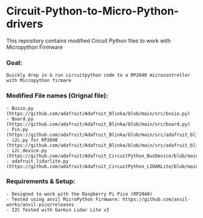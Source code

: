 # Circuit-Python-to-Micro-Python-drivers
This repository contains modified Circuit Python files to work with Micropython Firmware

### Goal:
    Quickly drop in & run circuitpython code to a RP2040 microcontroller with Micropython firmare

### Modified File names (Orignal file):
    - Busio.py (https://github.com/adafruit/Adafruit_Blinka/blob/main/src/busio.py)
    - Board.py (https://github.com/adafruit/Adafruit_Blinka/blob/main/src/board.py)
    - Pin.py (https://github.com/adafruit/Adafruit_Blinka/blob/main/src/adafruit_blinka/microcontroller/rp2040/pin.py)
    - i2c.py for RP2040 (https://github.com/adafruit/Adafruit_Blinka/blob/main/src/adafruit_blinka/microcontroller/rp2040/i2c.py)
    - i2c_device.py (https://github.com/adafruit/Adafruit_CircuitPython_BusDevice/blob/main/adafruit_bus_device/i2c_device.py)
    - adafruit_lidarlite.py (https://github.com/adafruit/Adafruit_CircuitPython_LIDARLite/blob/main/adafruit_lidarlite.py) 


### Requirements & Setup:
    - Designed to work with the Raspberry Pi Pico (RP2040)
    - Tested using anvil MicroPython Firmware: https://github.com/anvil-works/anvil-pico/releases
    - I2C Tested with Garmin Lidar Lite v3
    

